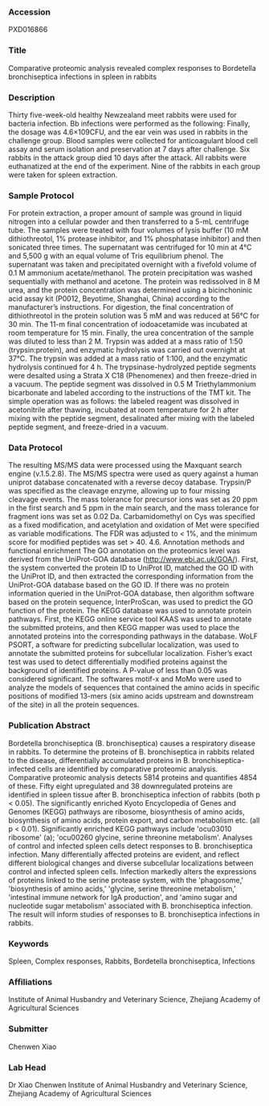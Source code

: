 ### Accession
PXD016866

### Title
Comparative proteomic analysis revealed complex responses to Bordetella bronchiseptica infections in spleen in rabbits

### Description
Thirty five-week-old healthy Newzealand meet rabbits were used for bacteria infection. Bb infections were performed as the following: Finally, the dosage was 4.6×109CFU, and the ear vein was used in rabbits in the challenge group. Blood samples were collected for anticoagulant blood cell assay and serum isolation and preservation at 7 days after challenge. Six rabbits in the attack group died 10 days after the attack. All rabbits were euthanatized at the end of the experiment. Nine of the rabbits in each group were taken for spleen extraction.

### Sample Protocol
For protein extraction, a proper amount of sample was ground in liquid nitrogen into a cellular powder and then transferred to a 5-mL centrifuge tube. The samples were treated with four volumes of lysis buffer (10 mM dithiothreotol, 1% protease inhibitor, and 1% phosphatase inhibitor) and then sonicated three times. The supernatant was centrifuged for 10 min at 4°C and 5,500 g with an equal volume of Tris equilibrium phenol. The supernatant was taken and precipitated overnight with a fivefold volume of 0.1 M ammonium acetate/methanol. The protein precipitation was washed sequentially with methanol and acetone. The protein was redissolved in 8 M urea, and the protein concentration was determined using a bicinchoninic acid assay kit (P0012, Beyotime, Shanghai, China) according to the manufacturer’s instructions. For digestion, the final concentration of dithiothreotol in the protein solution was 5 mM and was reduced at 56°C for 30 min. The 11-m final concentration of iodoacetamide was incubated at room temperature for 15 min. Finally, the urea concentration of the sample was diluted to less than 2 M. Trypsin was added at a mass ratio of 1:50 (trypsin:protein), and enzymatic hydrolysis was carried out overnight at 37°C. The trypsin was added at a mass ratio of 1:100, and the enzymatic hydrolysis continued for 4 h. The trypsinase-hydrolyzed peptide segments were desalted using a Strata X C18 (Phenomenex) and then freeze-dried in a vacuum. The peptide segment was dissolved in 0.5 M Triethylammonium bicarbonate and labeled according to the instructions of the TMT kit. The simple operation was as follows: the labeled reagent was dissolved in acetonitrile after thawing, incubated at room temperature for 2 h after mixing with the peptide segment, desalinated after mixing with the labeled peptide segment, and freeze-dried in a vacuum.

### Data Protocol
The resulting MS/MS data were processed using the Maxquant search engine (v.1.5.2.8). The MS/MS spectra were used as query against a human uniprot database concatenated with a reverse decoy database. Trypsin/P was specified as the cleavage enzyme, allowing up to four missing cleavage events. The mass tolerance for precursor ions was set as 20 ppm in the first search and 5 ppm in the main search, and the mass tolerance for fragment ions was set as 0.02 Da. Carbamidomethyl on Cys was specified as a fixed modification, and acetylation and oxidation of Met were specified as variable modifications. The FDR was adjusted to < 1%, and the minimum score for modified peptides was set > 40. 4.6. Annotation methods and functional enrichment The GO annotation on the proteomics level was derived from the UniProt-GOA database (http://www.ebi.ac.uk/GOA/). First, the system converted the protein ID to UniProt ID, matched the GO ID with the UniProt ID, and then extracted the corresponding information from the UniProt-GOA database based on the GO ID. If there was no protein information queried in the UniProt-GOA database, then algorithm software based on the protein sequence, InterProScan, was used to predict the GO function of the protein.  The KEGG database was used to annotate protein pathways. First, the KEGG online service tool KAAS was used to annotate the submitted proteins, and then KEGG mapper was used to place the annotated proteins into the corresponding pathways in the database. WoLF PSORT, a software for predicting subcellular localization, was used to annotate the submitted proteins for subcellular localization. Fisher’s exact test was used to detect differentially modified proteins against the background of identified proteins. A P-value of less than 0.05 was considered significant. The softwares motif-x and MoMo were used to analyze the models of sequences that contained the amino acids in specific positions of modified 13-mers (six amino acids upstream and downstream of the site) in all the protein sequences.

### Publication Abstract
Bordetella bronchiseptica (B. bronchiseptica) causes a respiratory disease in rabbits. To determine the proteins of B. bronchiseptica in rabbits related to the disease, differentially accumulated proteins in B. bronchiseptica-infected cells are identified by comparative proteomic analysis. Comparative proteomic analysis detects 5814 proteins and quantifies 4854 of these. Fifty eight upregulated and 38 downregulated proteins are identified in spleen tissue after B. bronchiseptica infection of rabbits (both p &lt; 0.05). The significantly enriched Kyoto Encyclopedia of Genes and Genomes (KEGG) pathways are ribosome, biosynthesis of amino acids, biosynthesis of amino acids, protein export, and carbon metabolism etc. (all p &lt; 0.01). Significantly enriched KEGG pathways include 'ocu03010 ribosome' (a); 'ocu00260 glycine, serine threonine metabolism'. Analyses of control and infected spleen cells detect responses to B. bronchiseptica infection. Many differentially affected proteins are evident, and reflect different biological changes and diverse subcellular localizations between control and infected spleen cells. Infection markedly alters the expressions of proteins linked to the serine protease system, with the 'phagosome,' 'biosynthesis of amino acids,' 'glycine, serine threonine metabolism,' 'intestinal immune network for IgA production', and 'amino sugar and nucleotide sugar metabolism' associated with B. bronchiseptica infection. The result will inform studies of responses to B. bronchiseptica infections in rabbits.

### Keywords
Spleen, Complex responses, Rabbits, Bordetella bronchiseptica, Infections

### Affiliations
Institute of Animal Husbandry and Veterinary Science, Zhejiang Academy of Agricultural Sciences

### Submitter
Chenwen Xiao

### Lab Head
Dr Xiao Chenwen
Institute of Animal Husbandry and Veterinary Science, Zhejiang Academy of Agricultural Sciences


